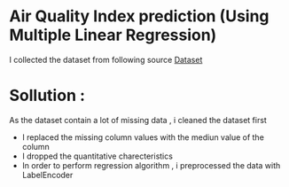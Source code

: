 # Air Quality Index prediction (Using Multiple Linear Regression)
I collected the dataset from following source
[Dataset](https://www.kaggle.com/rohanrao/air-quality-data-in-india)

# Sollution : 
As the dataset contain a lot of missing data , i cleaned the dataset first
* I replaced the missing column values with the mediun value of the column
* I dropped the quantitative charecteristics 
* In order to perform regression algorithm , i preprocessed the data with LabelEncoder
